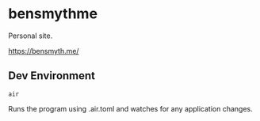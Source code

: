 # bensmythme
Personal site.

https://bensmyth.me/

## Dev Environment
```
air
```
Runs the program using .air.toml and watches for any application changes.